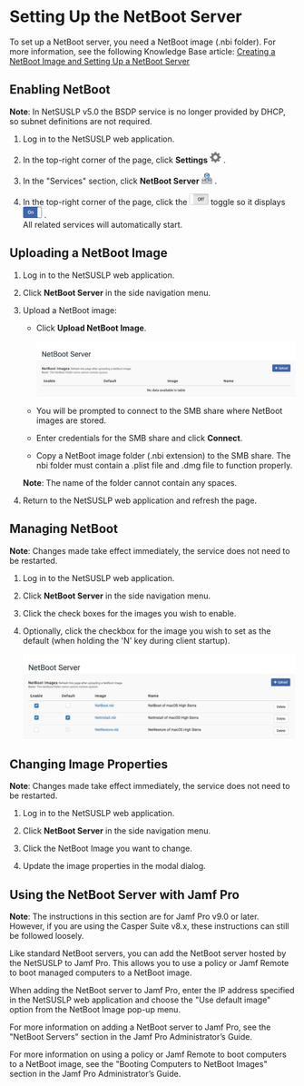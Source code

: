 # Setting Up the NetBoot Server

To set up a NetBoot server, you need a NetBoot image (.nbi folder). For more information, see the following Knowledge Base article:
[Creating a NetBoot Image and Setting Up a NetBoot Server](https://www.jamf.com/jamf-nation/articles/307/creating-a-netboot-image-and-setting-up-a-netboot-server)


## Enabling NetBoot
**Note**: In NetSUSLP v5.0 the BSDP service is no longer provided by DHCP, so subnet definitions are not required.

1. Log in to the NetSUSLP web application.

2. In the top-right corner of the page, click **Settings** <img height="20" src="images/thumbnails/settings_menu.png"> .

3. In the "Services" section, click **NetBoot Server** <img height="20" src="images/thumbnails/netboot_icon.png"> .

4. In the top-right corner of the page, click the <img height="20" src="images/thumbnails/toggle_off.png"> toggle so it displays <img height="20" src="images/thumbnails/toggle_on.png"> .\
   All related services will automatically start.


## Uploading a NetBoot Image

1. Log in to the NetSUSLP web application.

2. Click **NetBoot Server** in the side navigation menu.

3. Upload a NetBoot image:
	* Click **Upload NetBoot Image**.

		<img width="750" src="images/attachments/netboot.png">
		
	* You will be prompted to connect to the SMB share where NetBoot images are stored.
	* Enter credentials for the SMB share and click **Connect**.
	* Copy a NetBoot image folder (.nbi extension) to the SMB share. The nbi folder must contain a .plist file and .dmg file to function properly.

	**Note**: The name of the folder cannot contain any spaces.

4. Return to the NetSUSLP web application and refresh the page.


## Managing NetBoot
**Note**: Changes made take effect immediately, the service does not need to be restarted.

1. Log in to the NetSUSLP web application.

2. Click **NetBoot Server** in the side navigation menu.

3. Click the check boxes for the images you wish to enable.

4. Optionally, click the checkbox for the image you wish to set as the default (when holding the 'N' key during client startup).

	<img width="750" src="images/attachments/netboot_images.png">


## Changing Image Properties
**Note**: Changes made take effect immediately, the service does not need to be restarted.

1. Log in to the NetSUSLP web application.

2. Click **NetBoot Server** in the side navigation menu.

3. Click the NetBoot Image you want to change.

4. Update the image properties in the modal dialog.


## Using the NetBoot Server with Jamf Pro

**Note**: The instructions in this section are for Jamf Pro v9.0 or later. However, if you are using the Casper Suite v8.x, these instructions can still be followed loosely.

Like standard NetBoot servers, you can add the NetBoot server hosted by the NetSUSLP to Jamf Pro. This allows you to use a policy or Jamf Remote to boot managed computers to a NetBoot image.

When adding the NetBoot server to Jamf Pro, enter the IP address specified in the NetSUSLP web application and choose the "Use default image" option from the NetBoot Image pop-up menu.

For more information on adding a NetBoot server to Jamf Pro, see the "NetBoot Servers" section in the Jamf Pro Administrator’s Guide.

For more information on using a policy or Jamf Remote to boot computers to a NetBoot image, see the "Booting Computers to NetBoot Images" section in the Jamf Pro Administrator’s Guide.